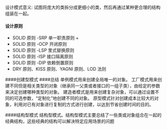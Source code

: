 设计模式意义: 试图将庞大的类拆分成更细小的类，然后再通过某种更合理的结构组装在一起。
#### 设计原则
- SOLID 原则 -SRP 单一职责原则
    + 
- SOLID 原则 -OCP 开闭原则
- SOLID 原则 -LSP 里式替换原则
- SOLID 原则 -ISP 接口隔离原则
- SOLID 原则 -DIP 依赖倒置原则
- DRY 原则、KISS 原则、YAGNI 原则、LOD 法则

####创建型模式
####总结
单例模式用来创建全局唯一的对象。
工厂模式用来创建不同但是相关类型的对象（继承同一父类或者接口的一组子类），由给定的参数来决定创建哪种类型的对象。
建造者模式是用来创建复杂对象，可以通过设置不同的可选参数，“定制化”地创建不同的对象。
原型模式针对创建成本比较大的对象，利用对已有对象进行复制的方式进行创建，以达到节省创建时间的目的。

####结构型模式
结构型模式。结构型模式主要总结了一些类或对象组合在一起的经典结构，这些经典的结构可以解决特定应用场景的问题

